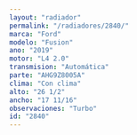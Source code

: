 ```yaml
---
layout: "radiador"
permalink: "/radiadores/2840/"
marca: "Ford"
modelo: "Fusion"
ano: "2019"
motor: "L4 2.0"
transmision: "Automática"
parte: "AHG9Z8005A"
clima: "Con clima"
alto: "26 1/2"
ancho: "17 11/16"
observaciones: "Turbo"
id: "2840"
---
```


